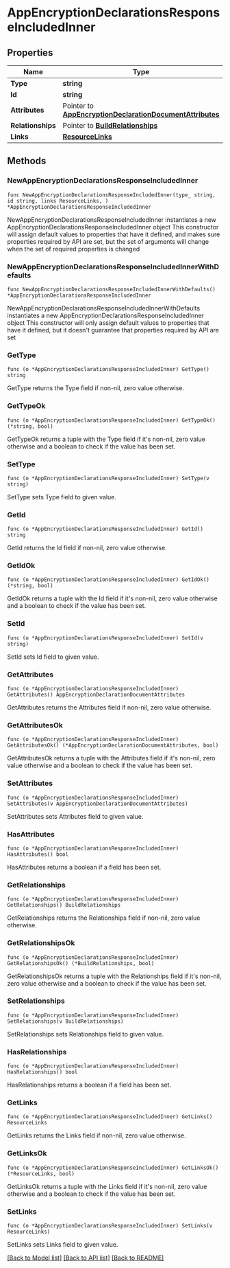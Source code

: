 # AppEncryptionDeclarationsResponseIncludedInner

## Properties

Name | Type | Description | Notes
------------ | ------------- | ------------- | -------------
**Type** | **string** |  | 
**Id** | **string** |  | 
**Attributes** | Pointer to [**AppEncryptionDeclarationDocumentAttributes**](AppEncryptionDeclarationDocumentAttributes.md) |  | [optional] 
**Relationships** | Pointer to [**BuildRelationships**](BuildRelationships.md) |  | [optional] 
**Links** | [**ResourceLinks**](ResourceLinks.md) |  | 

## Methods

### NewAppEncryptionDeclarationsResponseIncludedInner

`func NewAppEncryptionDeclarationsResponseIncludedInner(type_ string, id string, links ResourceLinks, ) *AppEncryptionDeclarationsResponseIncludedInner`

NewAppEncryptionDeclarationsResponseIncludedInner instantiates a new AppEncryptionDeclarationsResponseIncludedInner object
This constructor will assign default values to properties that have it defined,
and makes sure properties required by API are set, but the set of arguments
will change when the set of required properties is changed

### NewAppEncryptionDeclarationsResponseIncludedInnerWithDefaults

`func NewAppEncryptionDeclarationsResponseIncludedInnerWithDefaults() *AppEncryptionDeclarationsResponseIncludedInner`

NewAppEncryptionDeclarationsResponseIncludedInnerWithDefaults instantiates a new AppEncryptionDeclarationsResponseIncludedInner object
This constructor will only assign default values to properties that have it defined,
but it doesn't guarantee that properties required by API are set

### GetType

`func (o *AppEncryptionDeclarationsResponseIncludedInner) GetType() string`

GetType returns the Type field if non-nil, zero value otherwise.

### GetTypeOk

`func (o *AppEncryptionDeclarationsResponseIncludedInner) GetTypeOk() (*string, bool)`

GetTypeOk returns a tuple with the Type field if it's non-nil, zero value otherwise
and a boolean to check if the value has been set.

### SetType

`func (o *AppEncryptionDeclarationsResponseIncludedInner) SetType(v string)`

SetType sets Type field to given value.


### GetId

`func (o *AppEncryptionDeclarationsResponseIncludedInner) GetId() string`

GetId returns the Id field if non-nil, zero value otherwise.

### GetIdOk

`func (o *AppEncryptionDeclarationsResponseIncludedInner) GetIdOk() (*string, bool)`

GetIdOk returns a tuple with the Id field if it's non-nil, zero value otherwise
and a boolean to check if the value has been set.

### SetId

`func (o *AppEncryptionDeclarationsResponseIncludedInner) SetId(v string)`

SetId sets Id field to given value.


### GetAttributes

`func (o *AppEncryptionDeclarationsResponseIncludedInner) GetAttributes() AppEncryptionDeclarationDocumentAttributes`

GetAttributes returns the Attributes field if non-nil, zero value otherwise.

### GetAttributesOk

`func (o *AppEncryptionDeclarationsResponseIncludedInner) GetAttributesOk() (*AppEncryptionDeclarationDocumentAttributes, bool)`

GetAttributesOk returns a tuple with the Attributes field if it's non-nil, zero value otherwise
and a boolean to check if the value has been set.

### SetAttributes

`func (o *AppEncryptionDeclarationsResponseIncludedInner) SetAttributes(v AppEncryptionDeclarationDocumentAttributes)`

SetAttributes sets Attributes field to given value.

### HasAttributes

`func (o *AppEncryptionDeclarationsResponseIncludedInner) HasAttributes() bool`

HasAttributes returns a boolean if a field has been set.

### GetRelationships

`func (o *AppEncryptionDeclarationsResponseIncludedInner) GetRelationships() BuildRelationships`

GetRelationships returns the Relationships field if non-nil, zero value otherwise.

### GetRelationshipsOk

`func (o *AppEncryptionDeclarationsResponseIncludedInner) GetRelationshipsOk() (*BuildRelationships, bool)`

GetRelationshipsOk returns a tuple with the Relationships field if it's non-nil, zero value otherwise
and a boolean to check if the value has been set.

### SetRelationships

`func (o *AppEncryptionDeclarationsResponseIncludedInner) SetRelationships(v BuildRelationships)`

SetRelationships sets Relationships field to given value.

### HasRelationships

`func (o *AppEncryptionDeclarationsResponseIncludedInner) HasRelationships() bool`

HasRelationships returns a boolean if a field has been set.

### GetLinks

`func (o *AppEncryptionDeclarationsResponseIncludedInner) GetLinks() ResourceLinks`

GetLinks returns the Links field if non-nil, zero value otherwise.

### GetLinksOk

`func (o *AppEncryptionDeclarationsResponseIncludedInner) GetLinksOk() (*ResourceLinks, bool)`

GetLinksOk returns a tuple with the Links field if it's non-nil, zero value otherwise
and a boolean to check if the value has been set.

### SetLinks

`func (o *AppEncryptionDeclarationsResponseIncludedInner) SetLinks(v ResourceLinks)`

SetLinks sets Links field to given value.



[[Back to Model list]](../README.md#documentation-for-models) [[Back to API list]](../README.md#documentation-for-api-endpoints) [[Back to README]](../README.md)


